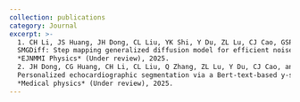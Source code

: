```yaml
---
collection: publications
category: Journal
excerpt: >-
  1. CH Li, JS Huang, JH Dong, CL Liu, YK Shi, Y Du, ZL Lu, CJ Cao, GSP Mok, H Wang^, and **JZ Sun**^.
  SMGDiff: Step mapping generalized diffusion model for efficient noise reduction in cardiac-gated myocardial perfusion SPECT images.
  *EJNMMI Physics* (Under review), 2025.  
  2. JH Dong, CG Huang, CH Li, CL Liu, Q Zhang, ZL Lu, Y Du, CJ Cao, and **JZ Sun**^.
  Personalized echocardiographic segmentation via a Bert-text-based y-shaped network with patient attributes.
  *Medical physics* (Under review), 2025.
---
```

